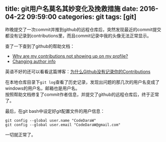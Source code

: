 title: git用户名莫名其妙变化及挽救措施
date: 2016-04-22 09:59:00
categories: git
tags: [git]
---
昨晚提交了一次commit并推到github的远程仓库后，突然发现最近的commit提交都没有记录到contributions里，而且commit记录中我的头像无法正常显示。  
<!-- more -->
查了一下查到了github的帮助文档：
* [Why are my contributions not showing up on my profile?](https://help.github.com/articles/why-are-my-contributions-not-showing-up-on-my-profile/)
* [Changing author info](https://help.github.com/articles/changing-author-info/)

英语不好的还可以看看这篇博客：[为什么Github没有记录你的Contributions](https://segmentfault.com/a/1190000004318632)  

在本地仓库目录下`git log`查看了历史记录，发现出问题的那几次的用户名变成了windows的用户名，邮箱也是用户名。  
按照帮助文档修复了commit作者信息，并提交了github的远程仓库后，终于正常了。  

最后，在git bash中设定好git配置文件的用户信息：
```shell
git config --global user.name "CodeDaraW"
git config --global user.email "CodeDaraW@gmail.com"
```
一切就正常了。
